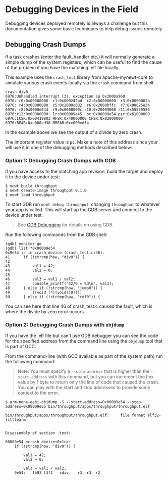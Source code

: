 # Debugging Devices in the Field

Debugging devices deployed remotely is always a challenge but this documentation
gives some basic techniques to help debug issues remotely.

## Debugging Crash Dumps

If a task crashes (enter the fault_handler etc.) it will normally generate a
simple dump of the system registers, which can be useful to find the cause
of the problem if you have the matching .elf file locally.

This example uses the `crash_test` library from apache-mynewt-core to
simulate various crash events locally via the `crash` command from shell:

```
crash div0
6976:Unhandled interrupt (3), exception sp 0x2000a960
6976: r0:0x00000000  r1:0x000242bd  r2:0x00000000  r3:0x0000002a
6976: r4:0x00000000  r5:0x2000c002  r6:0x2000bffc  r7:0x00025e34
6976: r8:0x0000d04d  r9:0x0000000c r10:0x20009068 r11:0x55555556
6976:r12:0x00000000  lr:0x00009e45  pc:0x00009e54 psr:0x61000000
6976:ICSR:0x00419803 HFSR:0x40000000 CFSR:0x02000000
6976:BFAR:0xe000ed38 MMFAR:0xe000ed34
```

In the example above we see the output of a divide by zero crash.

The important register value is **`pc`**. Make a note of this address since your
will use it in one of the debugging methods described below:

### Option 1: Debugging Crash Dumps with GDB

If you have access to the matching app revision, build the target and deploy it
to the device under test:

```
$ newt build throughput
$ newt create-image throughput 0.1.0
$ newt load throughput
```

To start GDB run `newt debug throughput`, changing `throughput` to whatever
your app is called. This will start up the GDB server and connect to the device
under test.

> See [GDB Debugging](07_GDBDebugging.bd) for details on using GDB.

Run the following commands from the GDB shell:

```
(gdb) monitor go
(gdb) list *0x00009e54
0x9e54 is in crash_device (crash_test.c:46).
41	    if (!strcmp(how, "div0")) {
42
43	        val1 = 42;
44	        val2 = 0;
45
46	        val3 = val1 / val2;
47	        console_printf("42/0 = %d\n", val3);
48	    } else if (!strcmp(how, "jump0")) {
49	        ((void (*)(void))0)();
50	    } else if (!strcmp(how, "ref0")) {
```

You can see here that line 46 of crash_test.c caused the fault, which is
where the divide by zero error occurs.

### Option 2: Debugging Crash Dumps with `objdump`

If you have the .elf file but can't use GDB debugger you can see the code for
the specified address from the command line using the `objdump` tool that is
part of GCC.

From the command-line (with GCC available as part of the system path) run the
following command:

> Note: You must specify a `--stop-address` that is higher than the
`--start-address` with this command, but you can increment the hex value by 1
byte to return only the line of code that caused the crash. You can play
with the start and stop addresses to provide some context to the error.

```
$ arm-none-eabi-objdump -S --start-address=0x00009e54 --stop-address=0x00009e55 bin/throughput/apps/throughput/throughput.elf

bin/throughput/apps/throughput/throughput.elf:     file format elf32-littlearm


Disassembly of section .text:

00009e54 <crash_device+0x1c>:
    if (!strcmp(how, "div0")) {

        val1 = 42;
        val2 = 0;

        val3 = val1 / val2;
    9e54:	fb93 f3f2 	sdiv	r3, r3, r2
```
